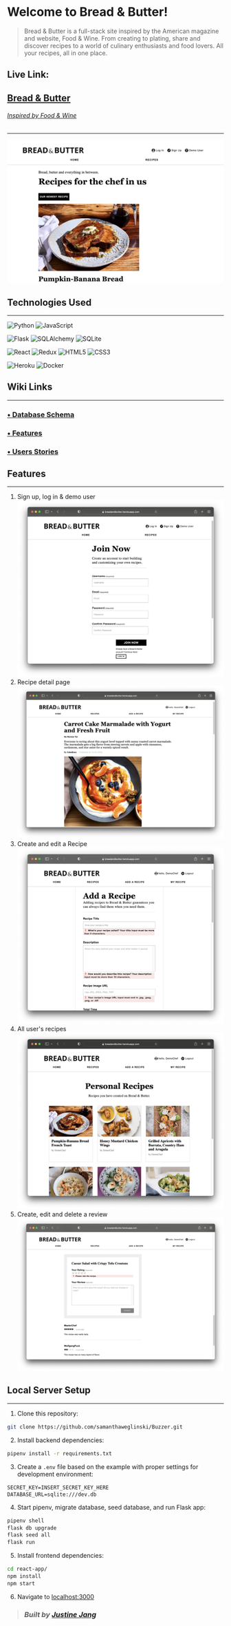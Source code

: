 # Welcome to Bread & Butter!
 > Bread & Butter is a full-stack site inspired by the American magazine and website, Food & Wine. From creating to plating, share and discover recipes to a world of culinary enthusiasts and food lovers. All your recipes, all in one place.

## Live Link:
## [Bread & Butter](hhttps://breadandbutter.herokuapp.com/)
###### [Inspired by Food & Wine](https://www.foodandwine.com/)
----
![Homepage](/read-me/homepageimg.png)
 
## **Technologies Used**
------------
 ![Python](https://img.shields.io/badge/python-3670A0?style=for-the-badge&logo=python&logoColor=ffdd54) ![JavaScript](https://img.shields.io/badge/javascript-%23323330.svg?style=for-the-badge&logo=javascript&logoColor=%23F7DF1E)

![Flask](https://img.shields.io/badge/flask-%23000.svg?style=for-the-badge&logo=flask&logoColor=white) 
![SQLAlchemy](https://img.shields.io/badge/SQLAlchemy-100000?style=for-the-badge&logo=sql&logoColor=BA1212&labelColor=AD0000&color=A90000) 
![SQLite](https://img.shields.io/badge/sqlite-%2307405e.svg?style=for-the-badge&logo=sqlite&logoColor=white)

![React](https://img.shields.io/badge/react-%2320232a.svg?style=for-the-badge&logo=react&logoColor=%2361DAFB) 
![Redux](https://img.shields.io/badge/redux-%23593d88.svg?style=for-the-badge&logo=redux&logoColor=white) 
![HTML5](https://img.shields.io/badge/html5-%23E34F26.svg?style=for-the-badge&logo=html5&logoColor=white) 
![CSS3](https://img.shields.io/badge/css3-%231572B6.svg?style=for-the-badge&logo=css3&logoColor=white)

![Heroku](https://img.shields.io/badge/heroku-%23430098.svg?style=for-the-badge&logo=heroku&logoColor=white) 
![Docker](https://img.shields.io/badge/docker-%230db7ed.svg?style=for-the-badge&logo=docker&logoColor=white)

 
## **Wiki Links**
------------
### [• Database Schema](https://github.com/jvstinejvng/foodandwine_clone/wiki/Database-Schema) 
### [• Features](https://github.com/jvstinejvng/foodandwine_clone/wiki/Features) 
### [• Users Stories](https://github.com/jvstinejvng/foodandwine_clone/wiki/Users-Stories) 


## **Features**
------------
1. Sign up, log in & demo user 
![Sign up](/read-me/SignUpPage.png)
3. Recipe detail page
![Recipe Page](/read-me/recipecard.png)
4. Create and edit a Recipe 
![Add a Recipe](/read-me/addrecipe.png)
5. All user's recipes
![User Recipes](/read-me/personalrecipes.png)
7. Create, edit and delete a review 
![Review](/read-me/review.png)

## **Local Server Setup**
------------
1. Clone this repository:
```bash
git clone https://github.com/samanthaweglinski/Buzzer.git
```

2. Install backend dependencies:

```bash
pipenv install -r requirements.txt
```

3. Create a `.env` file based on the example with proper settings for development environment:
```
SECRET_KEY=INSERT_SECRET_KEY_HERE
DATABASE_URL=sqlite:///dev.db
```

4. Start pipenv, migrate database, seed database, and run Flask app:

```bash
pipenv shell
flask db upgrade
flask seed all
flask run
```

5. Install frontend dependencies:

```bash
cd react-app/
npm install
npm start
```

6. Navigate to [localhost:3000](http://localhost:3000)


> ### _Built by_ [_Justine Jang_](https://github.com/jvstinejvng)